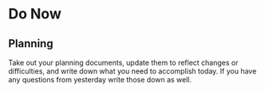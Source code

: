 # Do Now

## Planning

Take out your planning documents, update them to reflect changes or difficulties, and write down what you need to accomplish today. If you have any questions from yesterday write those down as well.

